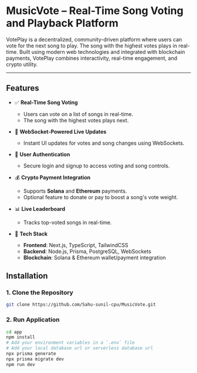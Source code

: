 #  MusicVote – Real-Time Song Voting and Playback Platform

VotePlay is a decentralized, community-driven platform where users can vote for the next song to play. The song with the highest votes plays in real-time. Built using modern web technologies and integrated with blockchain payments, VotePlay combines interactivity, real-time engagement, and crypto utility.

---

##  Features

- ✅ **Real-Time Song Voting**
  - Users can vote on a list of songs in real-time.
  - The song with the highest votes plays next.

- 🔄 **WebSocket-Powered Live Updates**
  - Instant UI updates for votes and song changes using WebSockets.

- 🔐 **User Authentication**
  - Secure login and signup to access voting and song controls.

- 💰 **Crypto Payment Integration**
  - Supports **Solana** and **Ethereum** payments.
  - Optional feature to donate or pay to boost a song's vote weight.

- 📊 **Live Leaderboard**
  - Tracks top-voted songs in real-time.

- 🧩 **Tech Stack**
  - **Frontend**: Next.js, TypeScript, TailwindCSS
  - **Backend**: Node.js, Prisma, PostgreSQL, WebSockets
  - **Blockchain**: Solana & Ethereum wallet/payment integration


## Installation

### 1. Clone the Repository
```bash
git clone https://github.com/Sahu-sunil-cpu/MusicVote.git
```
### 2. Run Application
```bash
cd app
npm install
# Add your environment variables in a `.env` file
# Add your local database url or serverless database url
npx prisma generate
npx prisma migrate dev
npm run dev




